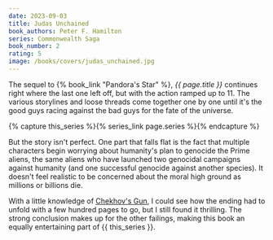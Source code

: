 ```yaml
---
date: 2023-09-03
title: Judas Unchained
book_authors: Peter F. Hamilton
series: Commonwealth Saga
book_number: 2
rating: 5
image: /books/covers/judas_unchained.jpg
---
```


The sequel to {% book_link "Pandora's Star" %}, <cite
class="book-title">{{ page.title }}</cite> continues right where the last one
left off, but with the action ramped up to 11. The various storylines and
loose threads come together one by one until it's the good guys racing against
the bad guys for the fate of the universe.

{% capture this_series %}{% series_link page.series %}{% endcapture %}

But the story isn't perfect. One part that falls flat is the fact that
multiple characters begin worrying about humanity's plan to genocide the Prime
aliens, the same aliens who have launched two genocidal campaigns against
humanity (and one successful genocide against another species). It doesn't
feel realistic to be concerned about the moral high ground as millions or
billions die.

With a little knowledge of [Chekhov's Gun][gun], I could see how the ending
had to unfold with a few hundred pages to go, but I still found it thrilling.
The strong conclusion makes up for the other failings, making this book an
equally entertaining part of {{ this_series }}.

[gun]: https://en.wikipedia.org/wiki/Chekhov's_Gun
